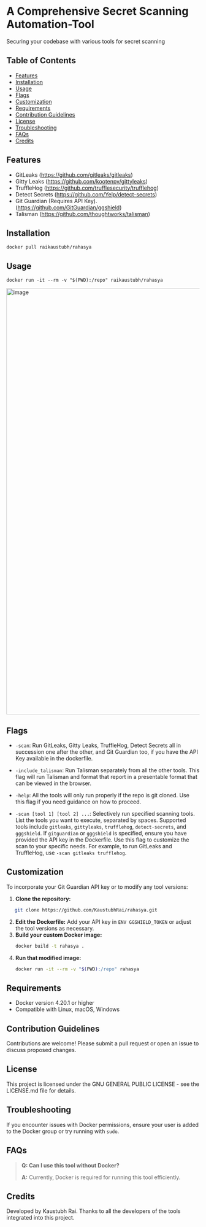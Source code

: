 # A Comprehensive Secret Scanning Automation-Tool

Securing your codebase with various tools for secret scanning

## Table of Contents
- [Features](#features)
- [Installation](#installation)
- [Usage](#usage)
- [Flags](#flags)
- [Customization](#customization)
- [Requirements](#requirements)
- [Contribution Guidelines](#contribution-guidelines)
- [License](#license)
- [Troubleshooting](#troubleshooting)
- [FAQs](#faqs)
- [Credits](#credits)

## Features
- GitLeaks (https://github.com/gitleaks/gitleaks)
- Gitty Leaks (https://github.com/kootenpv/gittyleaks)
- TruffleHog (https://github.com/trufflesecurity/trufflehog)
- Detect Secrets (https://github.com/Yelp/detect-secrets)
- Git Guardian (Requires API Key). (https://github.com/GitGuardian/ggshield)
- Talisman (https://github.com/thoughtworks/talisman)


## Installation

```
docker pull raikaustubh/rahasya
```

## Usage


```
docker run -it --rm -v "$(PWD):/repo" raikaustubh/rahasya
```
<img width="1111" alt="image" src="https://github.com/KaustubhRai/rahasya/assets/28558847/f7728a0b-c3e6-447a-a284-a80cc9e88e5a">

## Flags

- `-scan`: Run GitLeaks, Gitty Leaks, TruffleHog, Detect Secrets all in succession one after the other, and Git Guardian too, if you have the API Key available in the dockerfile.

- `-include_talisman`: Run Talisman separately from all the other tools. This flag will run Talisman and format that report in a presentable format that can be viewed in the browser.

- `-help`: All the tools will only run properly if the repo is git cloned. Use this flag if you need guidance on how to proceed.

- `-scan [tool 1] [tool 2] ...`: Selectively run specified scanning tools. List the tools you want to execute, separated by spaces. Supported tools include `gitleaks`, `gittyleaks`, `trufflehog`, `detect-secrets`, and `gggshield`. If `gitguardian` or `gggshield` is specified, ensure you have provided the API key in the Dockerfile. Use this flag to customize the scan to your specific needs. For example, to run GitLeaks and TruffleHog, use `-scan gitleaks trufflehog`.

## Customization

To incorporate your Git Guardian API key or to modify any tool versions:

1. **Clone the repository:**
```bash
   git clone https://github.com/KaustubhRai/rahasya.git
```
2. **Edit the Dockerfile:**
   Add your API key in `ENV GGSHIELD_TOKEN` or adjust the tool versions as necessary.
3. **Build your custom Docker image:**
   ```bash
   docker build -t rahasya .
   ```
4. **Run that modified image:**
   ```bash
   docker run -it --rm -v "$(PWD):/repo" rahasya
   ```
## Requirements

 - Docker version 4.20.1 or higher
 - Compatible with Linux, macOS, Windows

## Contribution Guidelines
Contributions are welcome! Please submit a pull request or open an issue to discuss proposed changes.

## License
This project is licensed under the GNU GENERAL PUBLIC LICENSE - see the LICENSE.md file for details.

## Troubleshooting
If you encounter issues with Docker permissions, ensure your user is added to the Docker group or try running with `sudo`.

## FAQs
> **Q: Can I use this tool without Docker?**
>
> **A:** Currently, Docker is required for running this tool efficiently.

## Credits
Developed by Kaustubh Rai. Thanks to all the developers of the tools integrated into this project.
